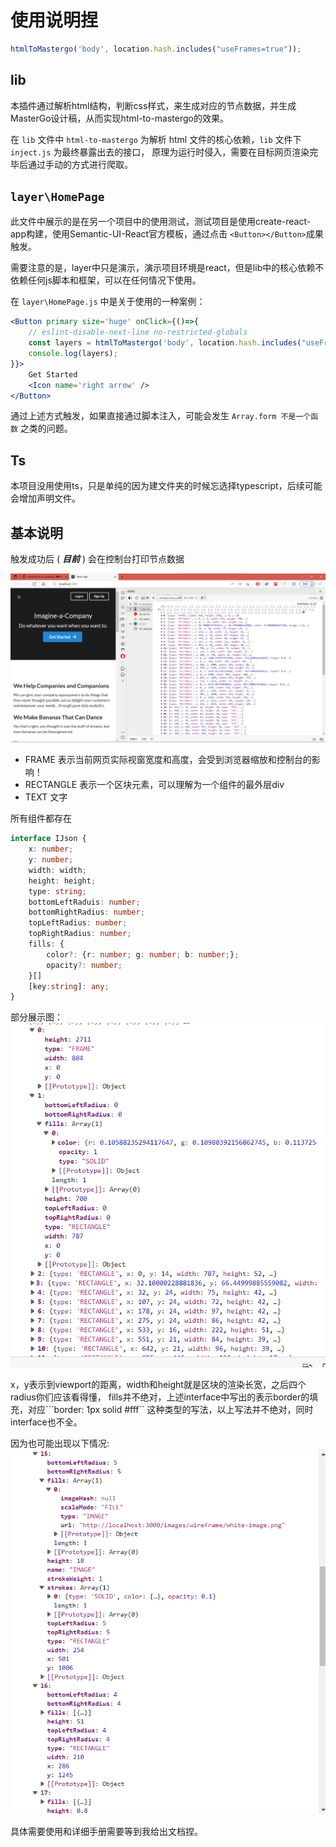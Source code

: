 # 使用说明捏

```js
htmlToMastergo('body', location.hash.includes("useFrames=true"));
```

## lib
本插件通过解析html结构，判断css样式，来生成对应的节点数据，并生成MasterGo设计稿，从而实现html-to-mastergo的效果。

在 `lib` 文件中 `html-to-mastergo` 为解析 html 文件的核心依赖，`lib` 文件下 `inject.js` 为最终暴露出去的接口，
原理为运行时侵入，需要在目标网页渲染完毕后通过手动的方式进行爬取。


## ```layer\HomePage```
此文件中展示的是在另一个项目中的使用测试，测试项目是使用create-react-app构建，使用Semantic-UI-React官方模板，通过点击
`<Button></Button>`成果触发。

需要注意的是，layer中只是演示，演示项目环境是react，但是lib中的核心依赖不依赖任何js脚本和框架，可以在任何情况下使用。


在 `layer\HomePage.js` 中是关于使用的一种案例：
```jsx
<Button primary size='huge' onClick={()=>{
    // eslint-disable-next-line no-restricted-globals
    const layers = htmlToMastergo('body', location.hash.includes("useFrames=true"));
    console.log(layers);
}}>
    Get Started
    <Icon name='right arrow' />
</Button>
```

通过上述方式触发，如果直接通过脚本注入，可能会发生 ```Array.form 不是一个函数``` 之类的问题。

## Ts
本项目没用使用ts，只是单纯的因为建文件夹的时候忘选择typescript，后续可能会增加声明文件。

## 基本说明
触发成功后 ( ***目前*** ) 会在控制台打印节点数据

![基本节点](./assets/site1.png)

- FRAME 表示当前网页实际视窗宽度和高度，会受到浏览器缩放和控制台的影响！
- RECTANGLE 表示一个区块元素，可以理解为一个组件的最外层div
- TEXT 文字

所有组件都存在

```ts
interface IJson {
    x: number;
    y: number;
    width: width;
    height: height;
    type: string;
    bottomLeftRaduis: number;
    bottomRightRadius: number;
    topLeftRadius: number;
    topRightRadius: number;
    fills: {
        color?: {r: number; g: number; b: number;};
        opacity?: number;
    }[]
    [key:string]: any;
}
```

部分展示图：
![json展示](./assets/site2.png)

x，y表示到viewport的距离，width和height就是区块的渲染长宽，之后四个radius你们应该看得懂，
fills并不绝对，上述interface中写出的表示border的填充，对应```border: 1px solid #fff``
这种类型的写法，以上写法并不绝对，同时interface也不全。


因为也可能出现以下情况:
![特殊情况](./assets/site3.png)

具体需要使用和详细手册需要等到我给出文档捏。
